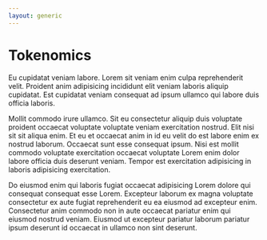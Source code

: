 ```yaml
---
layout: generic
---
```


# Tokenomics

Eu cupidatat veniam labore. Lorem sit veniam enim culpa reprehenderit velit. Proident anim adipisicing incididunt elit veniam laboris aliquip cupidatat. Est cupidatat veniam consequat ad ipsum ullamco qui labore duis officia laboris.

Mollit commodo irure ullamco. Sit eu consectetur aliquip duis voluptate proident occaecat voluptate voluptate veniam exercitation nostrud. Elit nisi sit sit aliqua enim. Et eu et occaecat anim in id eu velit do est labore enim ex nostrud laborum. Occaecat sunt esse consequat ipsum. Nisi est mollit commodo voluptate exercitation occaecat voluptate Lorem enim dolor labore officia duis deserunt veniam. Tempor est exercitation adipisicing in laboris adipisicing exercitation.

Do eiusmod enim qui laboris fugiat occaecat adipisicing Lorem dolore qui consequat consequat esse Lorem. Excepteur laborum ex magna voluptate consectetur ex aute fugiat reprehenderit eu ea eiusmod ad excepteur enim. Consectetur anim commodo non in aute occaecat pariatur enim qui eiusmod nostrud veniam. Eiusmod ut excepteur pariatur laborum pariatur ipsum deserunt id occaecat in ullamco non sint deserunt.